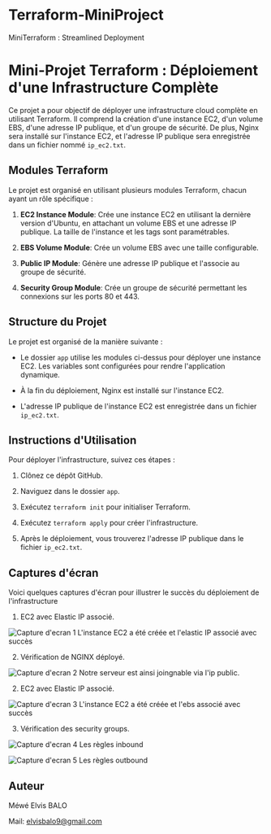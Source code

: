 # Terraform-MiniProject
MiniTerraform : Streamlined Deployment

# Mini-Projet Terraform : Déploiement d&#39;une Infrastructure Complète

Ce projet a pour objectif de déployer une infrastructure cloud complète en utilisant Terraform. Il
comprend la création d&#39;une instance EC2, d&#39;un volume EBS, d&#39;une adresse IP publique, et d&#39;un groupe
de sécurité. De plus, Nginx sera installé sur l&#39;instance EC2, et l&#39;adresse IP publique sera enregistrée
dans un fichier nommé `ip_ec2.txt`.

## Modules Terraform

Le projet est organisé en utilisant plusieurs modules Terraform, chacun ayant un rôle spécifique :

1. **EC2 Instance Module**: Crée une instance EC2 en utilisant la dernière version d&#39;Ubuntu,
en attachant un volume EBS et une adresse IP publique. La taille de l&#39;instance et les tags sont
paramétrables.

2. **EBS Volume Module**: Crée un volume EBS avec une taille configurable.

3. **Public IP Module**: Génère une adresse IP publique et l&#39;associe au groupe de sécurité.

4. **Security Group Module**: Crée un groupe de sécurité permettant les connexions sur les ports
80 et 443.

## Structure du Projet

Le projet est organisé de la manière suivante :

- Le dossier `app` utilise les modules ci-dessus pour déployer une instance EC2. Les variables sont
configurées pour rendre l&#39;application dynamique.

- À la fin du déploiement, Nginx est installé sur l&#39;instance EC2.

- L&#39;adresse IP publique de l&#39;instance EC2 est enregistrée dans un fichier `ip_ec2.txt`.

## Instructions d&#39;Utilisation

Pour déployer l&#39;infrastructure, suivez ces étapes :

1. Clônez ce dépôt GitHub.

2. Naviguez dans le dossier `app`.

3. Exécutez `terraform init` pour initialiser Terraform.

4. Exécutez `terraform apply` pour créer l&#39;infrastructure.

5. Après le déploiement, vous trouverez l&#39;adresse IP publique dans le fichier `ip_ec2.txt`.

## Captures d'écran

Voici quelques captures d'écran pour illustrer le succès du déploiement de l'infrastructure

1. EC2 avec Elastic IP associé.

![Capture d'ecran 1](../ec2.PNG)
L'instance EC2 a été créée et l'elastic IP associé avec succès

2. Vérification de NGINX déployé.

![Capture d'ecran 2](../nginx%20verification.PNG)
Notre serveur est ainsi joingnable via l'ip public.

2. EC2 avec Elastic IP associé.

![Capture d'ecran 3](../ebs.PNG)
L'instance EC2 a été créée et l'ebs associé avec succès

3. Vérification des security groups.

![Capture d'ecran 4](../sg%20inbound%20rules.PNG)
Les règles inbound

![Capture d'ecran 5](../sg%20outbound%20rules.PNG)
Les règles outbound

## Auteur

Méwé Elvis BALO

Mail: elvisbalo9@gmail.com